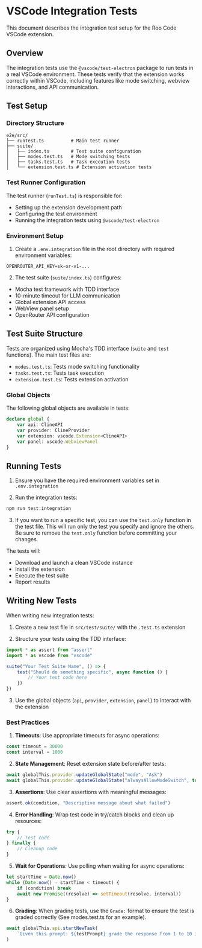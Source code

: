 # VSCode Integration Tests

This document describes the integration test setup for the Roo Code VSCode extension.

## Overview

The integration tests use the `@vscode/test-electron` package to run tests in a real VSCode environment. These tests verify that the extension works correctly within VSCode, including features like mode switching, webview interactions, and API communication.

## Test Setup

### Directory Structure

```
e2e/src/
├── runTest.ts          # Main test runner
├── suite/
│   ├── index.ts        # Test suite configuration
│   ├── modes.test.ts   # Mode switching tests
│   ├── tasks.test.ts   # Task execution tests
│   └── extension.test.ts # Extension activation tests
```

### Test Runner Configuration

The test runner (`runTest.ts`) is responsible for:

- Setting up the extension development path
- Configuring the test environment
- Running the integration tests using `@vscode/test-electron`

### Environment Setup

1. Create a `.env.integration` file in the root directory with required environment variables:

```
OPENROUTER_API_KEY=sk-or-v1-...
```

2. The test suite (`suite/index.ts`) configures:

- Mocha test framework with TDD interface
- 10-minute timeout for LLM communication
- Global extension API access
- WebView panel setup
- OpenRouter API configuration

## Test Suite Structure

Tests are organized using Mocha's TDD interface (`suite` and `test` functions). The main test files are:

- `modes.test.ts`: Tests mode switching functionality
- `tasks.test.ts`: Tests task execution
- `extension.test.ts`: Tests extension activation

### Global Objects

The following global objects are available in tests:

```typescript
declare global {
	var api: ClineAPI
	var provider: ClineProvider
	var extension: vscode.Extension<ClineAPI>
	var panel: vscode.WebviewPanel
}
```

## Running Tests

1. Ensure you have the required environment variables set in `.env.integration`

2. Run the integration tests:

```bash
npm run test:integration
```

3. If you want to run a specific test, you can use the `test.only` function in the test file. This will run only the test you specify and ignore the others. Be sure to remove the `test.only` function before committing your changes.

The tests will:

- Download and launch a clean VSCode instance
- Install the extension
- Execute the test suite
- Report results

## Writing New Tests

When writing new integration tests:

1. Create a new test file in `src/test/suite/` with the `.test.ts` extension

2. Structure your tests using the TDD interface:

```typescript
import * as assert from "assert"
import * as vscode from "vscode"

suite("Your Test Suite Name", () => {
	test("Should do something specific", async function () {
		// Your test code here
	})
})
```

3. Use the global objects (`api`, `provider`, `extension`, `panel`) to interact with the extension

### Best Practices

1. **Timeouts**: Use appropriate timeouts for async operations:

```typescript
const timeout = 30000
const interval = 1000
```

2. **State Management**: Reset extension state before/after tests:

```typescript
await globalThis.provider.updateGlobalState("mode", "Ask")
await globalThis.provider.updateGlobalState("alwaysAllowModeSwitch", true)
```

3. **Assertions**: Use clear assertions with meaningful messages:

```typescript
assert.ok(condition, "Descriptive message about what failed")
```

4. **Error Handling**: Wrap test code in try/catch blocks and clean up resources:

```typescript
try {
	// Test code
} finally {
	// Cleanup code
}
```

5. **Wait for Operations**: Use polling when waiting for async operations:

```typescript
let startTime = Date.now()
while (Date.now() - startTime < timeout) {
	if (condition) break
	await new Promise((resolve) => setTimeout(resolve, interval))
}
```

6. **Grading**: When grading tests, use the `Grade:` format to ensure the test is graded correctly (See modes.test.ts for an example).

```typescript
await globalThis.api.startNewTask(
	`Given this prompt: ${testPrompt} grade the response from 1 to 10 in the format of "Grade: (1-10)": ${output} \n Be sure to say 'I AM DONE GRADING' after the task is complete`,
)
```
